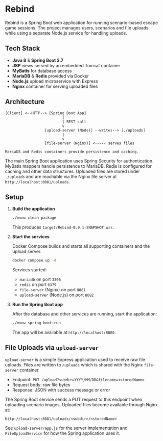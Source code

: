 # Rebind

Rebind is a Spring Boot web application for running scenario-based escape game sessions. The project manages users, scenarios and file uploads while using a separate Node.js service for handling uploads.

## Tech Stack

- **Java 8** & **Spring Boot 2.7**
- **JSP** views served by an embedded Tomcat container
- **MyBatis** for database access
- **MariaDB** & **Redis** provided via Docker
- **Node.js** upload microservice with Express
- **Nginx** container for serving uploaded files

## Architecture

```
[Client] <--HTTP--> [Spring Boot App]
                          |
                          | REST call
                          v
                  [upload-server (Node)] --writes--> [./uploads]
                          |
                          v
                  [file-server (Nginx)] <----- serves files

MariaDB and Redis containers provide persistence and caching.
```

The main Spring Boot application uses Spring Security for authentication. MyBatis mappers handle persistence to MariaDB. Redis is configured for caching and other data structures. Uploaded files are stored under `./uploads` and are reachable via the Nginx file server at `http://localhost:8081/uploads`.

## Setup

1. **Build the application**

   ```bash
   ./mvnw clean package
   ```

   This produces `target/Rebind-0.0.1-SNAPSHOT.war`.

2. **Start the services**

   Docker Compose builds and starts all supporting containers and the upload server.

   ```bash
   docker compose up -d
   ```

   Services started:

   - `mariadb` on port `3306`
   - `redis` on port `6379`
   - `file-server` (Nginx) on port `8081`
   - `upload-server` (Node.js) on port `8082`

3. **Run the Spring Boot app**

   After the database and other services are running, start the application:

   ```bash
   ./mvnw spring-boot:run
   ```

   The app will be available at `http://localhost:8080`.

## File Uploads via `upload-server`

`upload-server` is a simple Express application used to receive raw file uploads. Files are written to `/uploads` which is shared with the Nginx `file-server` container.

- Endpoint: `PUT /upload?subdir=YYYY/MM/DD&filename=<storedName>`
- Request body: raw file bytes
- Response: JSON with success message or error

The Spring Boot service sends a PUT request to this endpoint when uploading scenario images. Uploaded files become available through Nginx at:

```
http://localhost:8081/uploads/<subdir>/<storedName>
```

See `upload-server/app.js` for the server implementation and `FileUploadService` for how the Spring application uses it.
